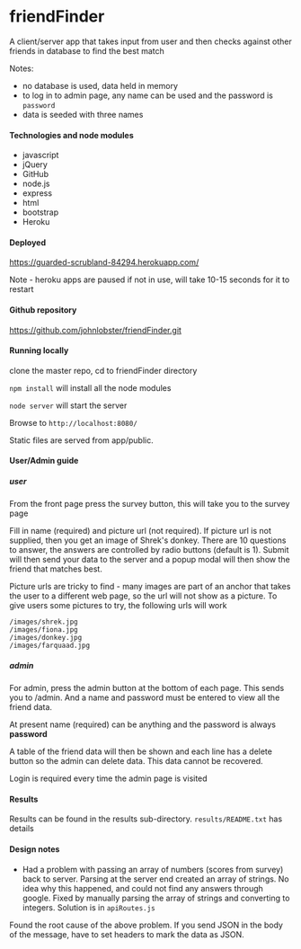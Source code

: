 # friendFinder

A client/server app that takes input from user and then checks against other friends in database to find the best match

Notes:
* no database is used, data held in memory
* to log in to admin page, any name can be used and the password is `password`
* data is seeded with three names

#### Technologies and node modules
* javascript
* jQuery
* GitHub
* node.js
* express
* html
* bootstrap
* Heroku

#### Deployed

<https://guarded-scrubland-84294.herokuapp.com/>

Note - heroku apps are paused if not in use, will take 10-15 seconds for it to restart

#### Github repository
<https://github.com/johnlobster/friendFinder.git>

#### Running locally

clone the master repo, cd to friendFinder directory

`npm install` will install all the node modules

`node server` will start the server

Browse to `http://localhost:8080/`

Static files are served from app/public.

#### User/Admin guide

##### user
From the front page press the survey button, this will take you to the survey page

Fill in name (required) and picture url (not required). If picture url is not supplied, then you get an image of Shrek's donkey. There are 10 questions to answer, 
the answers are controlled by radio buttons (default is 1). Submit will then send your data to the server and
a popup modal will then show the friend that matches best.

Picture urls are tricky to find - many images are part of an anchor that takes the user to a different web page, so the url will not show as a picture. To give users some pictures to try, the following urls will work
```
/images/shrek.jpg
/images/fiona.jpg
/images/donkey.jpg
/images/farquaad.jpg

```

##### admin
For admin, press the admin button at the bottom of each page. This sends you to /admin. And a name and password must be entered to view all the friend data. 

At present name (required) can be anything and the password is always __password__

A table of the friend data will then be shown and each line has a delete button so the admin can delete data.
This data cannot be recovered.

Login is required every time the admin page is visited

#### Results
Results can be found in the results sub-directory.
`results/README.txt` has details

#### Design notes

* Had a problem with passing an array of numbers (scores from survey) back to server. Parsing at the server end created an array of strings. No idea why this happened, and could not find any answers through google. Fixed by manually parsing the array of strings and converting to integers. Solution is in `apiRoutes.js`

Found the root cause of the above problem. If you send JSON in the body of the message, have to set headers to mark the data as JSON.


